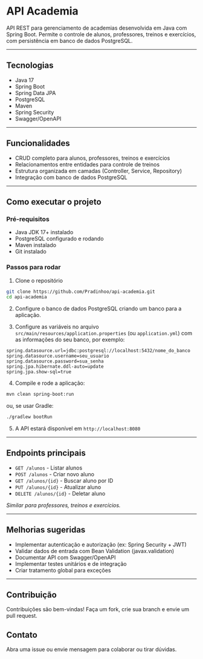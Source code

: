# API Academia

API REST para gerenciamento de academias desenvolvida em Java com Spring Boot. Permite o controle de alunos, professores, treinos e exercícios, com persistência em banco de dados PostgreSQL.

---

## Tecnologias

- Java 17
- Spring Boot
- Spring Data JPA
- PostgreSQL
- Maven
- Spring Security 
- Swagger/OpenAPI 

---

## Funcionalidades

- CRUD completo para alunos, professores, treinos e exercícios
- Relacionamentos entre entidades para controle de treinos
- Estrutura organizada em camadas (Controller, Service, Repository)
- Integração com banco de dados PostgreSQL

---

## Como executar o projeto

### Pré-requisitos

- Java JDK 17+ instalado
- PostgreSQL configurado e rodando
- Maven instalado
- Git instalado

### Passos para rodar

1. Clone o repositório

```bash
git clone https://github.com/Pradinhoo/api-academia.git
cd api-academia
```

2. Configure o banco de dados PostgreSQL criando um banco para a aplicação.

3. Configure as variáveis no arquivo `src/main/resources/application.properties` (ou `application.yml`) com as informações do seu banco, por exemplo:

```properties
spring.datasource.url=jdbc:postgresql://localhost:5432/nome_do_banco
spring.datasource.username=seu_usuario
spring.datasource.password=sua_senha
spring.jpa.hibernate.ddl-auto=update
spring.jpa.show-sql=true
```

4. Compile e rode a aplicação:

```bash
mvn clean spring-boot:run
```
ou, se usar Gradle:
```bash
./gradlew bootRun
```

5. A API estará disponível em `http://localhost:8080`

---

## Endpoints principais

- `GET /alunos` - Listar alunos
- `POST /alunos` - Criar novo aluno
- `GET /alunos/{id}` - Buscar aluno por ID
- `PUT /alunos/{id}` - Atualizar aluno
- `DELETE /alunos/{id}` - Deletar aluno

_Similar para professores, treinos e exercícios._

---

## Melhorias sugeridas

- Implementar autenticação e autorização (ex: Spring Security + JWT)
- Validar dados de entrada com Bean Validation (javax.validation)
- Documentar API com Swagger/OpenAPI
- Implementar testes unitários e de integração
- Criar tratamento global para exceções

---

## Contribuição

Contribuições são bem-vindas! Faça um fork, crie sua branch e envie um pull request.

## Contato

Abra uma issue ou envie mensagem para colaborar ou tirar dúvidas.
